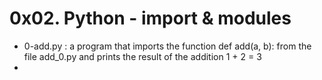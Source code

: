 # 0x02. Python - import & modules

* 0-add.py : a program that imports the function def add(a, b): from the file add_0.py and prints the result of the addition 1 + 2 = 3
* 